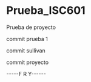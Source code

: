 # Prueba_ISC601
Prueba de proyecto

commit prueba 1

commit sullivan

commit proyecto

-----F R Y------